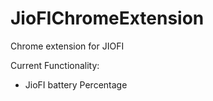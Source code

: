 # JioFIChromeExtension
Chrome extension for JIOFI


Current Functionality:
  - JioFI battery Percentage
